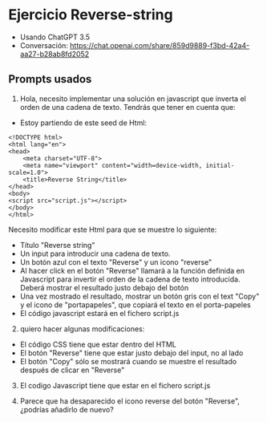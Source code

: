 

# Ejercicio Reverse-string

- Usando ChatGPT 3.5
- Conversación: https://chat.openai.com/share/859d9889-f3bd-42a4-aa27-b28ab8fd2052

## Prompts usados

1. Hola,
necesito implementar una solución en javascript que inverta el orden de una cadena de texto.  Tendrás que tener en cuenta que:
- Estoy partiendo de este seed de Html:
```
<!DOCTYPE html>
<html lang="en">
<head>
    <meta charset="UTF-8">
    <meta name="viewport" content="width=device-width, initial-scale=1.0">
    <title>Reverse String</title>
</head>
<body>
<script src="script.js"></script>
</body>
</html>
```
Necesito modificar este Html para que se muestre lo siguiente:
 - Título "Reverse string"
 - Un input para introducir una cadena de texto.
 - Un botón azul con el texto "Reverse" y un icono "reverse"
 - Al hacer click en el botón "Reverse" llamará a la función definida en Javascript para invertir el orden de la cadena de texto introducida. Deberá mostrar el resultado justo debajo del botón
 - Una vez mostrado el resultado, mostrar un botón gris con el text "Copy" y el icono de "portapapeles", que copiará el texto en el porta-papeles
 - El código javascript estará en el fichero script.js


2. quiero hacer algunas modificaciones:
- El código CSS tiene que estar dentro del HTML
- El botón "Reverse" tiene que estar justo debajo del input, no al lado
- El botón "Copy" sólo se mostrará cuando se muestre el resultado después de clicar en "Reverse"

3. El codigo Javascript tiene que estar en el fichero script.js

4. Parece que ha desaparecido el icono reverse del botón "Reverse", ¿podrías añadirlo de nuevo?


